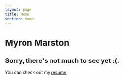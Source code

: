 ```yaml
---
layout: page
title: Home
section: home
---
```

# Myron Marston

## Sorry, there's not much to see yet :(.

You can check out my [resume](/n/resume).

